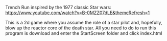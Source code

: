 Trench Run inspired by the 1977 classic Star wars:
https://www.youtube.com/watch?v=B-0MZZ07dLE&themeRefresh=1

This is a 2d game where you assume the role of a star pilot and, hopefully, blow up the reactor  core of the death star.
All you need to do to run this program is download and enter the StartScreen folder and click index.html
